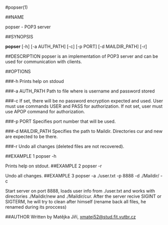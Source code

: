 #popser(1)

##NAME

popser - POP3 server

##SYNOPSIS

**popser** [-h] [-a AUTH_PATH] [-c] [-p PORT] [-d MAILDIR_PATH] [-r]


##DESCRIPTION
popser is an implementation of POP3 server and can be used for communication
with clients.

##OPTIONS

###-h
Prints help on stdoud

###-a AUTH_PATH
Path to file where is username and password stored

###-c
If set, there will be no password encryption expected and used.
User must use commands USER and PASS for authorization. If not
set, user must use APOP command for authorization.

###-p PORT
Specifies port number that will be used.

###-d MAILDIR_PATH
Specifies the path to Maildir. Directories cur and new are expected to be there.

###-r
Undo all changes (deleted files are not recovered).

##EXAMPLE 1
popser -h

Prints help on stdout.
##EXAMPLE 2
popser -r

Undo all changes.
##EXAMPLE 3
popser -a ./user.txt -p 8888 -d ./Maildir/ -c

Start server on port 8888, loads user info from ./user.txt and works with directories ./Maildir/new and ./Maildir/cur.
After the server recive SIGINT or SIGTERM, he will try to clean after himself (rename back all files, he renamed during its proccess)

##AUTHOR
Written by Matějka Jiří, xmatej52@stud.fit.vutbr.cz
